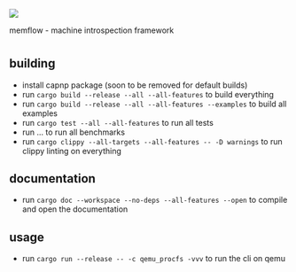 ![](docs/logo.png)

memflow - machine introspection framework

#

## building
- install capnp package (soon to be removed for default builds)
- run `cargo build --release --all --all-features` to build everything
- run `cargo build --release --all --all-features --examples` to build all examples
- run `cargo test --all --all-features` to run all tests
- run ... to run all benchmarks
- run `cargo clippy --all-targets --all-features -- -D warnings` to run clippy linting on everything

## documentation
- run `cargo doc --workspace --no-deps --all-features --open` to compile and open the documentation

## usage
- run `cargo run --release -- -c qemu_procfs -vvv` to run the cli on qemu
